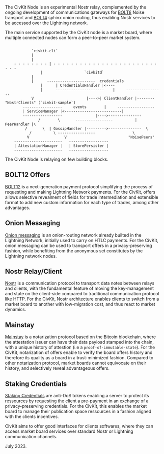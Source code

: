 The CivKit Node is an experimental Nostr relay, complemented by the ongoing development of communications
gateways for [BOLT8](https://github.com/lightning/bolts/blob/master/08-transport.md) Noise transport and
[BOLT4](https://github.com/lightning/bolts/blob/master/04-onion-routing.md) sphinx onion routing, thus
enabling Nostr services to be accessed over the Lightning network.

The main service supported by the CivKit node is a market board, where multiple connected nodes can
form a peer-to-peer market system. 

```

		    `civkit-cli`
			|
			|			
	- - - - - - - - | - - - - - - - - - - - - - - - - - - - - - - - - - - - 
		        |					`civkitd`
			|
			|	   ----------------------  credentials
		        |	   | CredentialsHandler |<----
		        |	   ----------------------    |	   -----------------        
			V			     	     |---->| ClientHandler |-------- "NostrClients" (`civkit-sample`)
		------------------	   events	     |	   -----------------
		| ServiceManager |<--------------------------|
		------------------			     |---->---------------
	           /		\       -----------------          | PeerHandler |\
		 /		 \	| GossipHandler |--------->---------------  \
	       /		  \	-----------------			      \
	      V		           V							"NoisePeers"
	----------------------	 ------------------					
	| AttestationManager |   | StorePersister |
	----------------------	 ------------------

```

The CivKit Node is relaying on few building blocks.

## BOLT12 Offers

[BOLT12](https://bolt12.org/) is a next-generation payment protocol simplifying the process of requesting
and making Lightning Network payments. For the CivKit, offers allows selective revealment of fields for trade
intermediation and extensible format to add new custom information for each type of trades, among other advantages.

## Onion Messaging

[Onion messaging](https://github.com/lightning/bolts/pull/759) is an onion-routing network already builted in the
Lightning Network, initially used to carry on HTLC payments. For the CivKit, onion messaging can be used to
transport offers in a privacy-preserving fashion, while benefiting from the anonymous set constitutes by the Lightning
network nodes.

## Nostr Relay/Client

[Nostr](https://github.com/nostr-protocol/nips) is a communication protocol to transport data notes between
relays and clients, with the fundamental feature of moving the key-management and state on the client-side
compared to traditional communication protocol like HTTP. For the CivKit, Nostr architecture enables clients
to switch from a market board to another with low-migration cost, and thus react to market dynamics.

## Mainstay

[Mainstay](https://commerceblock.readthedocs.io/en/latest/mainstay/) is a notarization protocol based on
the Bitcoin blockchain, where the attestation issuer can have their data payload stamped into the chain, with
a unique history of attestion (i.e a `proof-of-immutable-state`). For the CivKit, notarization of offers enable
to verify the board offers history and therefore its quality as a board in a trust-minimized fashion. Compared
to other notarization protocol, market boards cannot equivocate on their history, and selectively reveal
advantageous offers.

## Staking Credentials

[Staking Credentials](https://github.com/civkit/staking-credentials-spec) are anti-DoS tokens enabling a
server to protect its ressources by requesting the client a pre-payment in an exchange of a privacy-preserving
credentials. For the CivKit, this enables the market board to manage their publication space ressources in a
fashion aligned with the clients incentives.

CivKit aims to offer good interfaces for clients softwares, where they can access market board
services over standard Nostr or Lightning communication channels.

July 2023.
